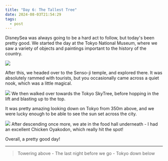 ```yaml
---
title: "Day 6: The Tallest Tree"
date: 2024-08-03T21:54:29
tags:
  - post
---
```

DisneySea was always going to be a hard act to follow, but today's been pretty good. We started the day at the Tokyo National Museum, where we saw a variety of objects and paintings important to the history of the country.

![](/japan/media/1000019284.jpg)

After this, we headed over to the Senso-ji temple, and explored there. It was absolutely rammed with tourists, but you occasionally came across a quiet nook, which was a little magical.

![](/japan/media/1000019309.jpg) We then walked over towards the Tokyo SkyTree, before hopping in the lift and blasting up to the top.

It was pretty amazing looking down on Tokyo from 350m above, and we were lucky enough to be able to see the sun set across the city.

![](/japan/media/1000019394.jpg) After descending once more, we ate in the food hall underneath - I had an excellent Chicken Oyakodon, which really hit the spot!

Overall, a pretty good day!

---

> Towering above - The last night before we go - Tokyo down below




